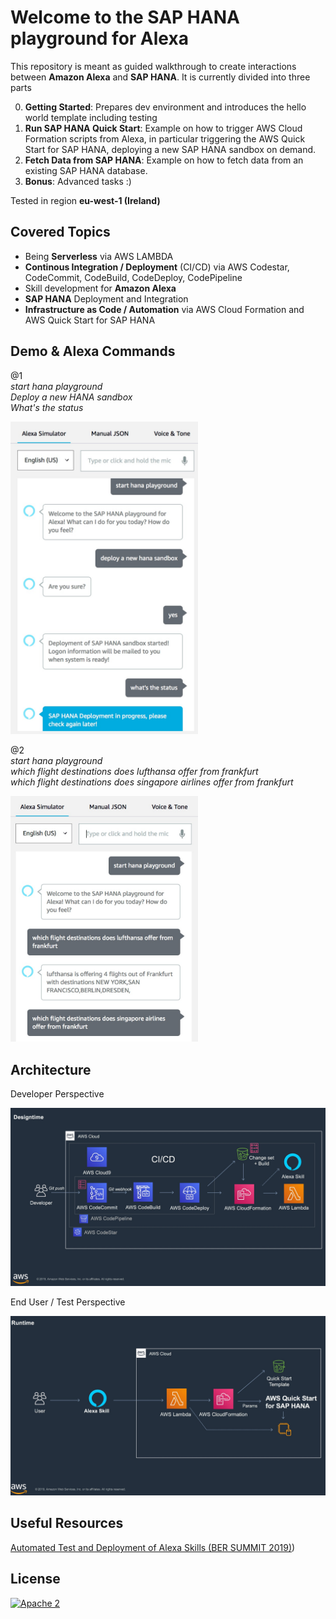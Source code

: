# Welcome to the SAP HANA playground for Alexa

This repository is meant as guided walkthrough to create interactions between **Amazon Alexa** and **SAP HANA**.
It is currently divided into three parts

0. **Getting Started**: Prepares dev environment and introduces the hello world template including testing
1. **Run SAP HANA Quick Start**: Example on how to trigger AWS Cloud Formation scripts from Alexa, in particular triggering the AWS Quick Start for SAP HANA, deploying a new SAP HANA sandbox on demand.
2. **Fetch Data from SAP HANA**: Example on how to fetch data from an existing SAP HANA database.
3. **Bonus**: Advanced tasks :)

Tested in region **eu-west-1 (Ireland)**

## Covered Topics

- Being **Serverless** via AWS LAMBDA 
- **Continous Integration / Deployment** (CI/CD) via AWS Codestar, CodeCommit, CodeBuild, CodeDeploy, CodePipeline
- Skill development for **Amazon Alexa**
- **SAP HANA** Deployment and Integration
- **Infrastructure as Code / Automation** via AWS Cloud Formation and AWS Quick Start for SAP HANA

## Demo & Alexa Commands

@1  
*start hana playground*  
*Deploy a new HANA sandbox*  
*What's the status*  

<img src="assets/alexa_demo1.jpg" width="300" >

@2  
*start hana playground*  
*which flight destinations does lufthansa offer from frankfurt*  
*which flight destinations does singapore airlines offer from frankfurt*  

<img src="assets/alexa_demo2.jpg" width="300" >

## Architecture

Developer Perspective

![image](assets/Architecture1.jpg)

End User / Test Perspective

![image](assets/Architecture2.jpg)

## Useful Resources

[Automated Test and Deployment of Alexa Skills (BER SUMMIT 2019)](https://aws-de-marketing.s3-eu-central-1.amazonaws.com/Field%20Marketing/Summit-Berlin-2019/Presentations/AWS_Summit_Berlin_2019_Feb27_AutomatingTestandDeploymentofAlexaSkills.pdf))

## License

[![Apache 2](https://img.shields.io/badge/license-Apache%202-blue.svg)](./LICENSE.txt)